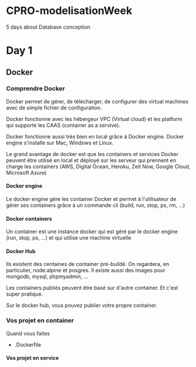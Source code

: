 # CPRO-modelisationWeek
5 days about Database conception

# Day 1

## Docker 

### Comprendre Docker

Docker permet de gérer, de télécharger, de configurer des virtual machines avec de simple fichier de configuration.

Docker fonctionne avec les hébergeur VPC (Virtual cloud) et les platform qui supporte les CAAS (container as a servive).

Docker fonctionne aussi très bien en local grâce à Docker engine. Docker engine s'installe sur Mac, Windows et Linux.

Le grand avantage de docker est que les containers et services Docker peuvent être utilisé en local et déployé sur les serveur qui prennent en charge les containers (AWS, Digital Ocean, Heroku, Zeit Now, Google Cloud, Microsoft Azure)

#### Docker engine

Le docker engine gére les container Docker et permet à l'utilisateur de gérer ses containers grâce à un commande cli (build, run, stop, ps, rm, ...)

#### Docker containers

Un container est une instance docker qui est géré par le docker engine (run, stop, ps, ...) et qui utilise une machine virtuelle

#### Docker Hub

Ils existent des centaines de container pré-buildé. On regardera, en particulier, node:alpine et posgres. Il existe aussi des images pour mongodb, mysql, phpmyadmin, ...

Les containers publiés peuvent être basé sur d'autre container. Et c'est super pratique.

Sur le docker hub, vous pouvez publier votre propre container.

### Vos projet en container

Quand vous faites

  * .Dockerfile

#### Vos projet en service
